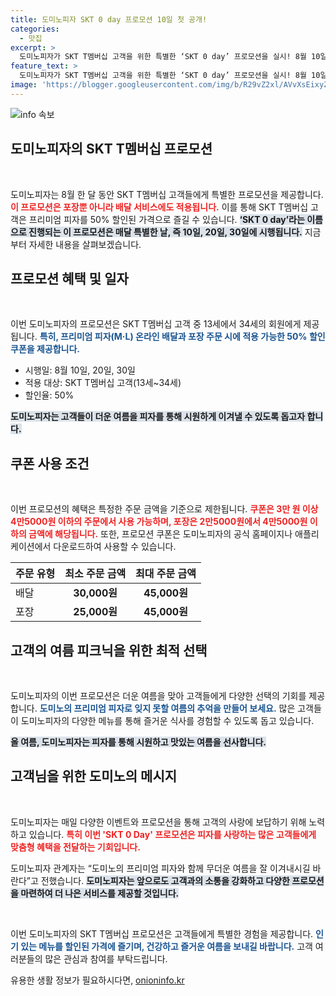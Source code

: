 ```yaml
---
title: 도미노피자 SKT 0 day 프로모션 10일 첫 공개!
categories:
  - 맛집
excerpt: >
  도미노피자가 SKT T멤버십 고객을 위한 특별한 ‘SKT 0 day’ 프로모션을 실시! 8월 10일, 20일, 30일 동안 프리미엄 피자 배달과 포장에 50% 할인 혜택을 놓치지 마세요!
feature_text: >
  도미노피자가 SKT T멤버십 고객을 위한 특별한 ‘SKT 0 day’ 프로모션을 실시! 8월 10일, 20일, 30일 동안 프리미엄 피자 배달과 포장에 50% 할인 혜택을 놓치지 마세요!
image: 'https://blogger.googleusercontent.com/img/b/R29vZ2xl/AVvXsEixyZcFfHzMRdzZMjFBmAUKJYCLCGyLL1o632UiGVXcaFdKo_bkvkuCioo0uUKlGfBVcT3P84aROyZIXSBEx3Aw5nCQ3pTgDom1WDC4m8eifvWiAmWEEVb4x6G_l8C0QH225ldMjyaFvpxGEBGNO37VmDTDMHGhJPq73UglMfDca1-0aw/s1600/blogspot.png'
---
```


<p><img src="https://blogger.googleusercontent.com/img/b/R29vZ2xl/AVvXsEixyZcFfHzMRdzZMjFBmAUKJYCLCGyLL1o632UiGVXcaFdKo_bkvkuCioo0uUKlGfBVcT3P84aROyZIXSBEx3Aw5nCQ3pTgDom1WDC4m8eifvWiAmWEEVb4x6G_l8C0QH225ldMjyaFvpxGEBGNO37VmDTDMHGhJPq73UglMfDca1-0aw/s1600/blogspot.png" alt="info 속보" /></p>

<h2 data-ke-size="size26">도미노피자의 SKT T멤버십 프로모션</h2>

<p data-ke-size="size16">&nbsp;</p>

<p>도미노피자는 8월 한 달 동안 SKT T멤버십 고객들에게 특별한 프로모션을 제공합니다. <b><span style="color: #ee2323;">이 프로모션은 포장뿐 아니라 배달 서비스에도 적용됩니다.</span></b> 이를 통해 SKT T멤버십 고객은 프리미엄 피자를 50% 할인된 가격으로 즐길 수 있습니다. <b><span style="background-color: #21538527;">‘SKT 0 day’라는 이름으로 진행되는 이 프로모션은 매달 특별한 날, 즉 10일, 20일, 30일에 시행됩니다.</span></b> 지금부터 자세한 내용을 살펴보겠습니다.</p>

<h2 data-ke-size="size26">프로모션 혜택 및 일자</h2>

<p data-ke-size="size16">&nbsp;</p>

<p>이번 도미노피자의 프로모션은 SKT T멤버십 고객 중 13세에서 34세의 회원에게 제공됩니다. <b><span style="color: #1a5490;">특히, 프리미엄 피자(M·L) 온라인 배달과 포장 주문 시에 적용 가능한 50% 할인 쿠폰을 제공합니다.</span></b> </p>

<ul>
<li>시행일: 8월 10일, 20일, 30일</li>
<li>적용 대상: SKT T멤버십 고객(13세~34세)</li>
<li>할인율: 50%</li>
</ul>

<p><b><span style="background-color: #21538527;">도미노피자는 고객들이 더운 여름을 피자를 통해 시원하게 이겨낼 수 있도록 돕고자 합니다.</span></b></p>

<h2 data-ke-size="size26">쿠폰 사용 조건</h2>

<p data-ke-size="size16">&nbsp;</p>

<p>이번 프로모션의 혜택은 특정한 주문 금액을 기준으로 제한됩니다. <b><span style="color: #ee2323;">쿠폰은 3만 원 이상 4만5000원 이하의 주문에서 사용 가능하며, 포장은 2만5000원에서 4만5000원 이하의 금액에 해당됩니다.</span></b> 또한, 프로모션 쿠폰은 도미노피자의 공식 홈페이지나 애플리케이션에서 다운로드하여 사용할 수 있습니다.</p>

<table style="width: 100%;">
    <thead>
        <tr>
            <th>주문 유형</th>
            <th style="text-align: center; height: 17px;"><b>최소 주문 금액</b></th>
            <th style="text-align: center; height: 17px;"><b>최대 주문 금액</b></th>
        </tr>
    </thead>
    <tbody>
        <tr>
            <td>배달</td>
            <td style="text-align: center; height: 17px;"><b>30,000원</b></td>
            <td style="text-align: center; height: 17px;"><b>45,000원</b></td>
        </tr>
        <tr>
            <td>포장</td>
            <td style="text-align: center; height: 17px;"><b>25,000원</b></td>
            <td style="text-align: center; height: 17px;"><b>45,000원</b></td>
        </tr>
    </tbody>
</table>

<h2 data-ke-size="size26">고객의 여름 피크닉을 위한 최적 선택</h2>

<p data-ke-size="size16">&nbsp;</p>

<p>도미노피자의 이번 프로모션은 더운 여름을 맞아 고객들에게 다양한 선택의 기회를 제공합니다. <b><span style="color: #1a5490;">도미노의 프리미엄 피자로 잊지 못할 여름의 추억을 만들어 보세요.</span></b> 많은 고객들이 도미노피자의 다양한 메뉴를 통해 즐거운 식사를 경험할 수 있도록 돕고 있습니다.</p>

<p><b><span style="background-color: #21538527;">올 여름, 도미노피자는 피자를 통해 시원하고 맛있는 여름을 선사합니다.</span></b></p>

<h2 data-ke-size="size26">고객님을 위한 도미노의 메시지</h2>

<p data-ke-size="size16">&nbsp;</p>

<p>도미노피자는 매일 다양한 이벤트와 프로모션을 통해 고객의 사랑에 보답하기 위해 노력하고 있습니다. <b><span style="color: #ee2323;">특히 이번 'SKT 0 Day' 프로모션은 피자를 사랑하는 많은 고객들에게 맞춤형 혜택을 전달하는 기회입니다.</span></b> </p>

<p>도미노피자 관계자는 “도미노의 프리미엄 피자와 함께 무더운 여름을 잘 이겨내시길 바란다”고 전했습니다. <b><span style="background-color: #21538527;">도미노피자는 앞으로도 고객과의 소통을 강화하고 다양한 프로모션을 마련하여 더 나은 서비스를 제공할 것입니다.</span></b> </p>

<p data-ke-size="size16">&nbsp;</p>

<p>이번 도미노피자의 SKT T멤버십 프로모션은 고객들에게 특별한 경험을 제공합니다. <b><span style="color: #1a5490;">인기 있는 메뉴를 할인된 가격에 즐기며, 건강하고 즐거운 여름을 보내길 바랍니다.</span></b> 고객 여러분들의 많은 관심과 참여를 부탁드립니다.</p>
유용한 생활 정보가 필요하시다면, <a href="https://onioninfo.kr" rel="dofollow">onioninfo.kr</a>


